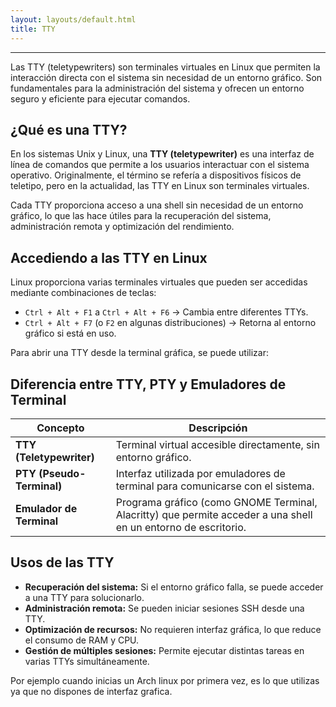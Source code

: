 ```yaml
---
layout: layouts/default.html
title: TTY
---
```


---

Las TTY (teletypewriters) son terminales virtuales en Linux que permiten la interacción directa con el sistema sin necesidad de un entorno gráfico. Son fundamentales para la administración del sistema y ofrecen un entorno seguro y eficiente para ejecutar comandos.

## ¿Qué es una TTY?

En los sistemas Unix y Linux, una **TTY (teletypewriter)** es una interfaz de línea de comandos que permite a los usuarios interactuar con el sistema operativo. Originalmente, el término se refería a dispositivos físicos de teletipo, pero en la actualidad, las TTY en Linux son terminales virtuales.

Cada TTY proporciona acceso a una shell sin necesidad de un entorno gráfico, lo que las hace útiles para la recuperación del sistema, administración remota y optimización del rendimiento.

## Accediendo a las TTY en Linux

Linux proporciona varias terminales virtuales que pueden ser accedidas mediante combinaciones de teclas:

- `Ctrl + Alt + F1` a `Ctrl + Alt + F6` → Cambia entre diferentes TTYs.
- `Ctrl + Alt + F7` (o `F2` en algunas distribuciones) → Retorna al entorno gráfico si está en uso.

Para abrir una TTY desde la terminal gráfica, se puede utilizar:

## Diferencia entre TTY, PTY y Emuladores de Terminal

| Concepto | Descripción |
|----------|------------|
| **TTY (Teletypewriter)** | Terminal virtual accesible directamente, sin entorno gráfico. |
| **PTY (Pseudo-Terminal)** | Interfaz utilizada por emuladores de terminal para comunicarse con el sistema. |
| **Emulador de Terminal** | Programa gráfico (como GNOME Terminal, Alacritty) que permite acceder a una shell en un entorno de escritorio. |

## Usos de las TTY

- **Recuperación del sistema:** Si el entorno gráfico falla, se puede acceder a una TTY para solucionarlo.
- **Administración remota:** Se pueden iniciar sesiones SSH desde una TTY.
- **Optimización de recursos:** No requieren interfaz gráfica, lo que reduce el consumo de RAM y CPU.
- **Gestión de múltiples sesiones:** Permite ejecutar distintas tareas en varias TTYs simultáneamente.

Por ejemplo cuando inicias un Arch linux por primera vez, es lo que utilizas ya que no dispones de interfaz grafica.